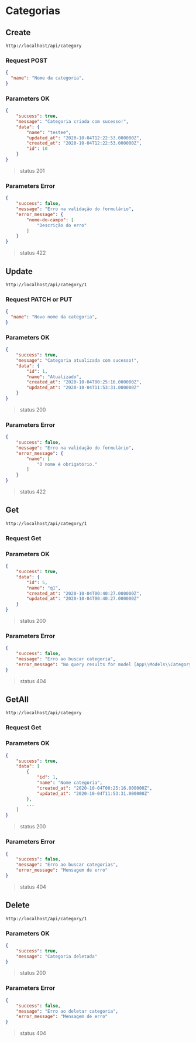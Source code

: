 # Categorias

## Create

```url
http://localhost/api/category
```

### Request POST

```json
{
  "name": "Nome da categoria",
}
```

### Parameters OK
```json
{
    "success": true,
    "message": "Categoria criada com sucesso!",
    "data": {
        "name": "testee",
        "updated_at": "2020-10-04T12:22:53.000000Z",
        "created_at": "2020-10-04T12:22:53.000000Z",
        "id": 10
    }
}
```
> status 201

### Parameters Error
```json
{
    "success": false,
    "message": "Erro na validação do formulário",
    "error_message": {
        "nome-do-campo": [
            "Descrição do erro"
        ]
    }
}
```
> status 422

## Update

```url
http://localhost/api/category/1
```
### Request PATCH or PUT

```json
{
  "name": "Novo nome da categoria",
}
```

### Parameters OK
```json
{
    "success": true,
    "message": "Categoria atualizada com sucesso!",
    "data": {
        "id": 1,
        "name": "Atualizado",
        "created_at": "2020-10-04T00:25:16.000000Z",
        "updated_at": "2020-10-04T11:53:31.000000Z"
    }
}
```
> status 200

### Parameters Error
```json
{
    "success": false,
    "message": "Erro na validação do formulário",
    "error_message": {
        "name": [
            "O nome é obrigatório."
        ]
    }
}
```
> status 422

## Get

```url
http://localhost/api/category/1
```
### Request Get

### Parameters OK
```json
{
    "success": true,
    "data": {
        "id": 5,
        "name": "q1",
        "created_at": "2020-10-04T00:40:27.000000Z",
        "updated_at": "2020-10-04T00:40:27.000000Z"
    }
}
```
> status 200

### Parameters Error
```json
{
    "success": false,
    "message": "Erro ao buscar categoria",
    "error_message": "No query results for model [App\\Models\\Category] 55"
}
```
> status 404

## GetAll

```url
http://localhost/api/category
```
### Request Get

### Parameters OK
```json
{
    "success": true,
    "data": [
        {
            "id": 1,
            "name": "Nome categoria",
            "created_at": "2020-10-04T00:25:16.000000Z",
            "updated_at": "2020-10-04T11:53:31.000000Z"
        },
        ...
    ]
}
```
> status 200

### Parameters Error
```json
{
    "success": false,
    "message": "Erro ao buscar categorias",
    "error_message": "Mensagem de erro"
}
```
> status 404

## Delete

```url
http://localhost/api/category/1
```
### Parameters OK
```json
{
    "success": true,
    "message": "Categoria deletada"
}
```
> status 200

### Parameters Error
```json
{
    "success": false,
    "message": "Erro ao deletar categoria",
    "error_message": "Mensagem de erro"
}
```
> status 404
